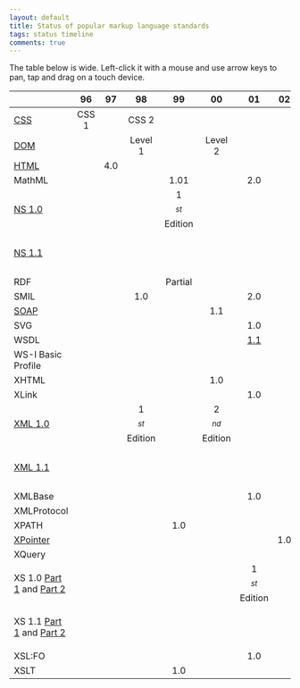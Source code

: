 ```yaml
---
layout: default
title: Status of popular markup language standards
tags: status timeline
comments: true
---
```


The table below is wide. Left-click it with a mouse and use arrow keys to pan, tap and drag on a touch device.

|                                                                                                          |  96   |  97   |         98         |         99         |         00         |                          01                          |  02   |                                  04                                  |                            06                             |                  07                  |         08         |         09         |                                10                                |   11    |         12         |  14   |  16   |  17   |
| -------------------------------------------------------------------------------------------------------- | :---: | :---: | :----------------: | :----------------: | :----------------: | :--------------------------------------------------: | :---: | :------------------------------------------------------------------: | :-------------------------------------------------------: | :----------------------------------: | :----------------: | :----------------: | :--------------------------------------------------------------: | :-----: | :----------------: | :---: | :---: | :---: |
| [CSS](https://www.w3.org/TR/CSS/)                                                                        | CSS 1 |       |       CSS 2        |                    |                    |                                                      |       |                                                                      |                                                           |                                      |                    |                    |                                                                  | CSS 2.1 |                    |       |       |       |
| [DOM](https://www.w3.org/DOM/)                                                                           |       |       |      Level 1       |                    |      Level 2       |                                                      |       |                                                                      |                                                           |                                      |                    |                    |                                                                  |         |                    |       |       |       |
| [HTML](https://www.w3.org/html/)                                                                         |       |  4.0  |                    |                    |                    |                                                      |       |                                                                      |                                                           |                                      |                    |                    |                                                                  |         |                    |  5.0  |  5.1  |  5.2  |
| MathML                                                                                                   |       |       |                    |        1.01        |                    |                         2.0                          |       |                                                                      |                                                           |                                      |                    |                    |                                                                  |         |                    |       |       |       |
| [NS 1.0](https://www.w3.org/TR/xml-names/)                                                               |       |       |                    | 1$$^{st}$$ Edition |                    |                                                      |       |                                                                      |                    2$$^{nd}$$ Edition                     |                                      |                    | 3$$^{rd}$$ Edition |                                                                  |         |                    |       |       |       |
| [NS 1.1](https://www.w3.org/TR/xml-names11/)                                                             |       |       |                    |                    |                    |                                                      |       |                          1$$^{st}$$ Edition                          |                    2$$^{nd}$$ Edition                     |                                      |                    |                    |                                                                  |         |                    |       |       |       |
| RDF                                                                                                      |       |       |                    |      Partial       |                    |                                                      |       |                                                                      |                                                           |                                      |                    |                    |                                                                  |         |                    |       |       |       |
| SMIL                                                                                                     |       |       |        1.0         |                    |                    |                         2.0                          |       |                                                                      |                                                           |                                      |                    |                    |                                                                  |         |                    |       |       |       |
| [SOAP](https://www.w3.org/TR/soap/)                                                                      |       |       |                    |                    |        1.1         |                                                      |       |                                                                      |                                                           |                 1.2                  |                    |                    |                                                                  |         |                    |       |       |       |
| SVG                                                                                                      |       |       |                    |                    |                    |                         1.0                          |       |                                                                      |                                                           |                                      |                    |                    |                                                                  |         |                    |       |       |       |
| WSDL                                                                                                     |       |       |                    |                    |                    | [1.1](https://www.w3.org/TR/2001/NOTE-wsdl-20010315) |       |                                                                      |                                                           | [2.0](https://www.w3.org/TR/wsdl20/) |                    |                    |                                                                  |         |                    |       |       |       |
| WS-I Basic Profile                                                                                       |       |       |                    |                    |                    |                                                      |       | [1.0](http://www.ws-i.org/Profiles/BasicProfile-1.0-2004-04-16.html) | [1.1](http://www.ws-i.org/Profiles/BasicProfile-1.1.html) |                                      |                    |                    | [1.2](http://ws-i.org/profiles/BasicProfile-1.2-2010-11-09.html) |         |                    |       |       |       |
| XHTML                                                                                                    |       |       |                    |                    |        1.0         |                                                      |       |                                                                      |                                                           |                                      |                    |                    |                                                                  |         |                    |       |       |       |
| XLink                                                                                                    |       |       |                    |                    |                    |                         1.0                          |       |                                                                      |                                                           |                                      |                    |                    |                                                                  |         |                    |       |       |       |
| [XML 1.0](https://www.w3.org/TR/xml/)                                                                    |       |       | 1$$^{st}$$ Edition |                    | 2$$^{nd}$$ Edition |                                                      |       |                          3$$^{rd}$$ Edition                          |                    4$$^{th}$$ Edition                     |                                      | 5$$^{th}$$ Edition |                    |                                                                  |         |                    |       |       |       |
| [XML 1.1](https://www.w3.org/TR/xml11/)                                                                  |       |       |                    |                    |                    |                                                      |       |                          1$$^{st}$$ Edition                          |                    2$$^{nd}$$ Edition                     |                                      |                    |                    |                                                                  |         |                    |       |       |       |
| XMLBase                                                                                                  |       |       |                    |                    |                    |                         1.0                          |       |                                                                      |                                                           |                                      |                    |                    |                                                                  |         |                    |       |       |       |
| XMLProtocol                                                                                              |       |       |                    |                    |                    |                                                      |       |                                                                      |                                                           |                                      |                    |                    |                                                                  |         |                    |       |       |       |
| XPATH                                                                                                    |       |       |                    |        1.0         |                    |                                                      |       |                                                                      |                                                           |                                      |                    |                    |                                                                  |         |                    |       |       |       |
| [XPointer](https://www.w3.org/TR/xptr/)                                                                  |       |       |                    |                    |                    |                                                      |  1.0  |                                                                      |                                                           |                                      |                    |                    |                                                                  |         |                    |       |       |       |
| XQuery                                                                                                   |       |       |                    |                    |                    |                                                      |       |                                                                      |                                                           |                                      |                    |                    |                                                                  |         |                    |       |       |       |
| XS 1.0 [Part 1](https://www.w3.org/TR/xmlschema-1/) and [Part 2](https://www.w3.org/TR/xmlschema-2/)     |       |       |                    |                    |                    |                  1$$^{st}$$ Edition                  |       |                          2$$^{nd}$$ Edition                          |                                                           |                                      |                    |                    |                                                                  |         |                    |       |       |       |
| XS 1.1 [Part 1](https://www.w3.org/TR/xmlschema11-1/) and [Part 2](https://www.w3.org/TR/xmlschema11-2/) |       |       |                    |                    |                    |                                                      |       |                                                                      |                                                           |                                      |                    |                    |                                                                  |         | 1$$^{st}$$ Edition |       |       |       |
| XSL:FO                                                                                                   |       |       |                    |                    |                    |                         1.0                          |       |                                                                      |                                                           |                                      |                    |                    |                                                                  |         |                    |       |       |       |
| XSLT                                                                                                     |       |       |                    |        1.0         |                    |                                                      |       |                                                                      |                                                           |                                      |                    |                    |                                                                  |         |                    |       |       |       |
